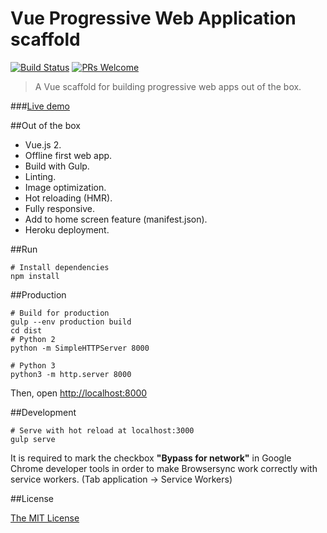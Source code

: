 # Vue Progressive Web Application scaffold

[![Build Status](https://travis-ci.org/francarmona/vue-pwa-es6-gulp-scaffold.svg?branch=master)](https://travis-ci.org/francarmona/vue-pwa-es6-gulp-scaffold)
[![PRs Welcome](https://img.shields.io/badge/PRs-welcome-brightgreen.svg?style=flat-square)](http://makeapullrequest.com)

> A Vue scaffold for building progressive web apps out of the box.

###[Live demo](https://pwa-es6-gulp-scaffold.firebaseapp.com)

##Out of the box

* Vue.js 2.
* Offline first web app.
* Build with Gulp.
* Linting.
* Image optimization.
* Hot reloading (HMR).
* Fully responsive.
* Add to home screen feature (manifest.json).
* Heroku deployment.

##Run
```shell
# Install dependencies
npm install
```
##Production
```shell
# Build for production
gulp --env production build
cd dist
# Python 2
python -m SimpleHTTPServer 8000

# Python 3
python3 -m http.server 8000
```
Then, open [http://localhost:8000](http://localhost:8000/)

##Development
```shell
# Serve with hot reload at localhost:3000
gulp serve
```
It is required to mark the checkbox **"Bypass for network"** in Google Chrome developer tools in order to make Browsersync work correctly with service workers. (Tab application -> Service Workers)

##License

[The MIT License](http://opensource.org/licenses/MIT)
